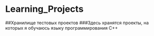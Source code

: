 # Learning_Projects
##Хранилище тестовых проектов
###Здесь хранятся проекты, на которых я обучаюсь языку программирования С++
